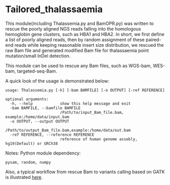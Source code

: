 # Tailored_thalassaemia

This module(including Thalassemia.py and BamOPR.py) was written to rescue the poorly aligned NGS reads falling into the homologous hemoglobin gene clusters, such as HBA1 and HBA2. In short, we first define a list of poorly aligned reads, then by random assignment of these paired-end reads while keeping reasonable insert size distribution, we rescued the raw Bam file and generated modified Bam file for thalassaemia point mutation/small InDel detection.

This module can be used to rescue any Bam files, such as WGS-bam, WES-bam, targeted-seq-Bam.

A quick look of the usage is demonstrated below:

    usage: Thalassemia.py [-h] [-bam BAMFILE] [-o OUTPUT] [-ref REFERENCE]

    optional arguments:
      -h, --help            show this help message and exit
      -bam BAMFILE, --bamfile BAMFILE
                            /Path/to/input_Bam_file.bam, example:/home/data/input.bam
      -o OUTPUT, --output OUTPUT
                            /Path/to/output_Bam_file.bam,example:/home/data/out.bam
      -ref REFERENCE, --reference REFERENCE
                            reference of human genome assebly, hg19(Default) or GRCh38

Notes: Python module dependency:

    pysam, random, numpy

Also, a typical workflow from rescue Bam to variants calling based on GATK is illustrated [here](https://github.com/JavenCao/Thala_Rescue_workflow).

